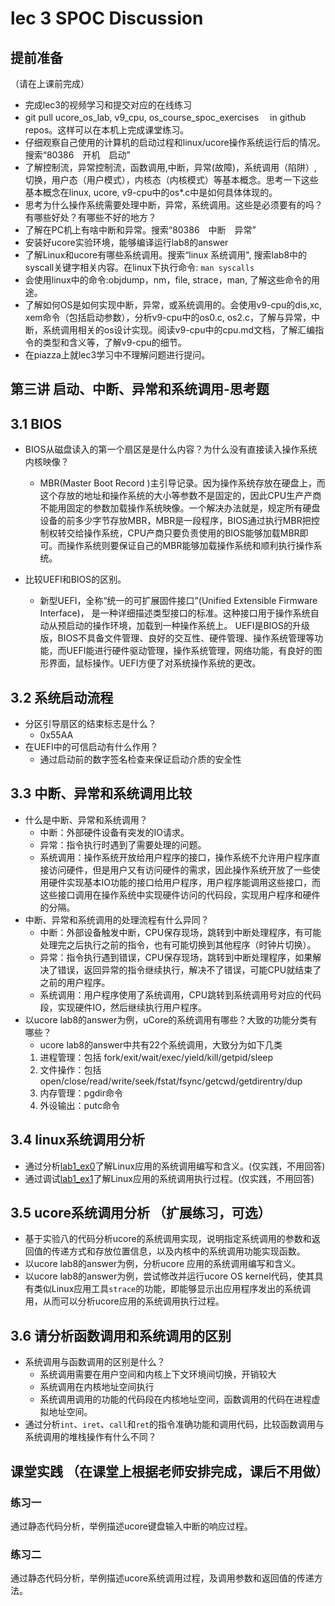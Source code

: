 # lec 3 SPOC Discussion

## **提前准备**
（请在上课前完成）


 - 完成lec3的视频学习和提交对应的在线练习
 - git pull ucore_os_lab, v9_cpu, os_course_spoc_exercises  　in github repos。这样可以在本机上完成课堂练习。
 - 仔细观察自己使用的计算机的启动过程和linux/ucore操作系统运行后的情况。搜索“80386　开机　启动”
 - 了解控制流，异常控制流，函数调用,中断，异常(故障)，系统调用（陷阱）,切换，用户态（用户模式），内核态（内核模式）等基本概念。思考一下这些基本概念在linux, ucore, v9-cpu中的os*.c中是如何具体体现的。
 - 思考为什么操作系统需要处理中断，异常，系统调用。这些是必须要有的吗？有哪些好处？有哪些不好的地方？
 - 了解在PC机上有啥中断和异常。搜索“80386　中断　异常”
 - 安装好ucore实验环境，能够编译运行lab8的answer
 - 了解Linux和ucore有哪些系统调用。搜索“linux 系统调用", 搜索lab8中的syscall关键字相关内容。在linux下执行命令: ```man syscalls```
 - 会使用linux中的命令:objdump，nm，file, strace，man, 了解这些命令的用途。
 - 了解如何OS是如何实现中断，异常，或系统调用的。会使用v9-cpu的dis,xc, xem命令（包括启动参数），分析v9-cpu中的os0.c, os2.c，了解与异常，中断，系统调用相关的os设计实现。阅读v9-cpu中的cpu.md文档，了解汇编指令的类型和含义等，了解v9-cpu的细节。
 - 在piazza上就lec3学习中不理解问题进行提问。

## 第三讲 启动、中断、异常和系统调用-思考题

## 3.1 BIOS
-  BIOS从磁盘读入的第一个扇区是是什么内容？为什么没有直接读入操作系统内核映像？
	- MBR(Master Boot Record )主引导记录。因为操作系统存放在硬盘上，而这个存放的地址和操作系统的大小等参数不是固定的，因此CPU生产产商不能用固定的参数加载操作系统映像。一个解决办法就是，规定所有硬盘设备的前多少字节存放MBR，MBR是一段程序，BIOS通过执行MBR把控制权转交给操作系统，CPU产商只要负责使用的BIOS能够加载MBR即可。而操作系统则要保证自己的MBR能够加载操作系统和顺利执行操作系统。
	
- 比较UEFI和BIOS的区别。
	- 新型UEFI，全称“统一的可扩展固件接口”(Unified Extensible Firmware Interface)， 是一种详细描述类型接口的标准。这种接口用于操作系统自动从预启动的操作环境，加载到一种操作系统上。
	UEFI是BIOS的升级版，BIOS不具备文件管理、良好的交互性、硬件管理、操作系统管理等功能，而UEFI能进行硬件驱动管理，操作系统管理，网络功能，有良好的图形界面，鼠标操作。UEFI方便了对系统操作系统的更改。

## 3.2 系统启动流程

- 分区引导扇区的结束标志是什么？
	- 0x55AA
- 在UEFI中的可信启动有什么作用？
	- 通过启动前的数字签名检查来保证启动介质的安全性
## 3.3 中断、异常和系统调用比较
- 什么是中断、异常和系统调用？
	- 中断：外部硬件设备有突发的IO请求。
	- 异常：指令执行时遇到了需要处理的问题。
	- 系统调用：操作系统开放给用户程序的接口，操作系统不允许用户程序直接访问硬件，但是用户又有访问硬件的需求，因此操作系统开放了一些使用硬件实现基本IO功能的接口给用户程序，用户程序能调用这些接口，而这些接口调用在操作系统中实现硬件访问的代码段，实现用户程序和硬件的分隔。
-  中断、异常和系统调用的处理流程有什么异同？
	- 中断：外部设备触发中断，CPU保存现场，跳转到中断处理程序，有可能处理完之后执行之前的指令，也有可能切换到其他程序（时钟片切换）。
	- 异常：指令执行遇到错误，CPU保存现场，跳转到中断处理程序，如果解决了错误，返回异常的指令继续执行，解决不了错误，可能CPU就结束了之前的用户程序。
	- 系统调用：用户程序使用了系统调用，CPU跳转到系统调用号对应的代码段，实现硬件IO，然后继续执行用户程序。
- 以ucore lab8的answer为例，uCore的系统调用有哪些？大致的功能分类有哪些？
	- ucore lab8的answer中共有22个系统调用，大致分为如下几类 
	1. 进程管理：包括 fork/exit/wait/exec/yield/kill/getpid/sleep 
	2. 文件操作：包括 open/close/read/write/seek/fstat/fsync/getcwd/getdirentry/dup 
	3. 内存管理：pgdir命令 
	4. 外设输出：putc命令
## 3.4 linux系统调用分析
-  通过分析[lab1_ex0](https://github.com/chyyuu/ucore_lab/blob/master/related_info/lab1/lab1-ex0.md)了解Linux应用的系统调用编写和含义。(仅实践，不用回答)
- 通过调试[lab1_ex1](https://github.com/chyyuu/ucore_lab/blob/master/related_info/lab1/lab1-ex1.md)了解Linux应用的系统调用执行过程。(仅实践，不用回答)


## 3.5 ucore系统调用分析 （扩展练习，可选）
-  基于实验八的代码分析ucore的系统调用实现，说明指定系统调用的参数和返回值的传递方式和存放位置信息，以及内核中的系统调用功能实现函数。
- 以ucore lab8的answer为例，分析ucore 应用的系统调用编写和含义。
- 以ucore lab8的answer为例，尝试修改并运行ucore OS kernel代码，使其具有类似Linux应用工具`strace`的功能，即能够显示出应用程序发出的系统调用，从而可以分析ucore应用的系统调用执行过程。

 
## 3.6 请分析函数调用和系统调用的区别
- 系统调用与函数调用的区别是什么？
	- 系统调用需要在用户空间和内核上下文环境间切换，开销较大
	- 系统调用在内核地址空间执行
	- 系统调用调用的功能的代码段在内核地址空间，函数调用的代码在进程虚拟地址空间。
- 通过分析`int`、`iret`、`call`和`ret`的指令准确功能和调用代码，比较函数调用与系统调用的堆栈操作有什么不同？


## 课堂实践 （在课堂上根据老师安排完成，课后不用做）
### 练习一
通过静态代码分析，举例描述ucore键盘输入中断的响应过程。

### 练习二
通过静态代码分析，举例描述ucore系统调用过程，及调用参数和返回值的传递方法。